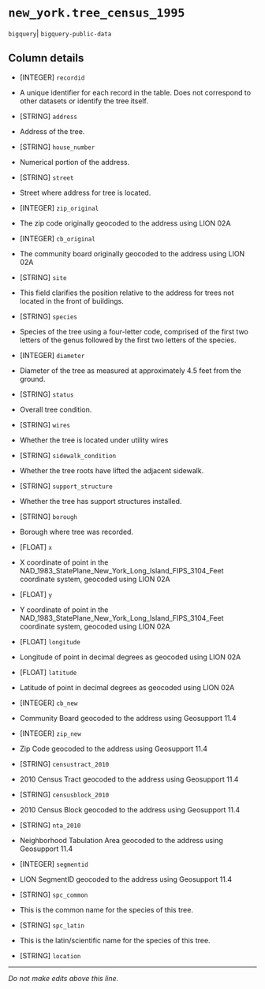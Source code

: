 # `new_york.tree_census_1995`
`bigquery`| `bigquery-public-data`

## Column details
* [INTEGER]   `recordid`
 - A unique identifier for each record in the table. Does not correspond to other datasets or identify the tree itself.
* [STRING]    `address`
 - Address of the tree.
* [STRING]    `house_number`
 - Numerical portion of the address.
* [STRING]    `street`
 - Street where address for tree is located.
* [INTEGER]   `zip_original`
 - The zip code originally geocoded to the address using LION 02A
* [INTEGER]   `cb_original`
 - The community board originally geocoded to the address using LION 02A
* [STRING]    `site`
 - This field clarifies the position relative to the address for trees not located in the front of buildings.
* [STRING]    `species`
 - Species of the tree using a four-letter code, comprised of the first two letters of the genus followed by the first two letters of the species.
* [INTEGER]   `diameter`
 - Diameter of the tree as measured at approximately 4.5 feet from the ground.
* [STRING]    `status`
 - Overall tree condition.
* [STRING]    `wires`
 - Whether the tree is located under utility wires
* [STRING]    `sidewalk_condition`
 - Whether the tree roots have lifted the adjacent sidewalk.
* [STRING]    `support_structure`
 - Whether the tree has support structures installed.
* [STRING]    `borough`
 - Borough where tree was recorded.
* [FLOAT]     `x`
 - X coordinate of point in the NAD_1983_StatePlane_New_York_Long_Island_FIPS_3104_Feet coordinate system, geocoded using LION 02A
* [FLOAT]     `y`
 - Y coordinate of point in the NAD_1983_StatePlane_New_York_Long_Island_FIPS_3104_Feet coordinate system, geocoded using LION 02A
* [FLOAT]     `longitude`
 - Longitude of point in decimal degrees as geocoded using LION 02A
* [FLOAT]     `latitude`
 - Latitude of point in decimal degrees as geocoded using LION 02A
* [INTEGER]   `cb_new`
 - Community Board geocoded to the address using Geosupport 11.4
* [INTEGER]   `zip_new`
 - Zip Code geocoded to the address using Geosupport 11.4
* [STRING]    `censustract_2010`
 - 2010 Census Tract geocoded to the address using Geosupport 11.4
* [STRING]    `censusblock_2010`
 - 2010 Census Block geocoded to the address using Geosupport 11.4
* [STRING]    `nta_2010`
 - Neighborhood Tabulation Area geocoded to the address using Geosupport 11.4
* [INTEGER]   `segmentid`
 - LION SegmentID geocoded to the address using Geosupport 11.4
* [STRING]    `spc_common`
 - This is the common name for the species of this tree.
* [STRING]    `spc_latin`
 - This is the latin/scientific name for the species of this tree.
* [STRING]    `location`

-------------------------------------------------------------------------------
*Do not make edits above this line.*
